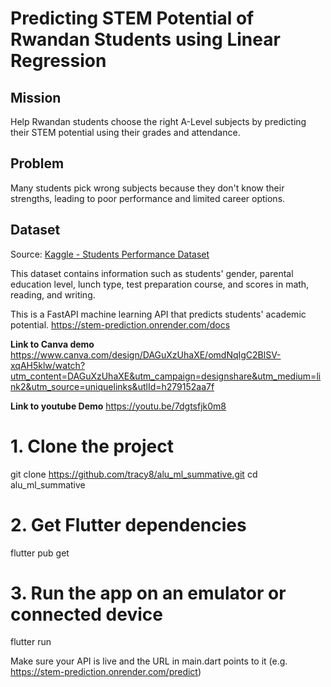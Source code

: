 # Predicting STEM Potential of Rwandan Students using Linear Regression

## Mission
Help Rwandan students choose the right A-Level subjects by predicting their STEM potential using their grades and attendance.

## Problem
Many students pick wrong subjects because they don't know their strengths, leading to poor performance and limited career options.

## Dataset
Source: [Kaggle - Students Performance Dataset](https://www.kaggle.com/datasets/rabieelkharoua/students-performance-dataset)

This dataset contains information such as students' gender, parental education level, lunch type, test preparation course, and scores in math, reading, and writing.


This is a FastAPI machine learning API that predicts students' academic potential. 
https://stem-prediction.onrender.com/docs


**Link to Canva demo**
https://www.canva.com/design/DAGuXzUhaXE/omdNqIgC2BlSV-xqAH5klw/watch?utm_content=DAGuXzUhaXE&utm_campaign=designshare&utm_medium=link2&utm_source=uniquelinks&utlId=h279152aa7f

**Link to youtube Demo**
https://youtu.be/7dgtsfjk0m8

# 1. Clone the project
git clone https://github.com/tracy8/alu_ml_summative.git
cd alu_ml_summative

# 2. Get Flutter dependencies
flutter pub get

# 3. Run the app on an emulator or connected device
flutter run

Make sure your API is live and the URL in main.dart points to it (e.g. https://stem-prediction.onrender.com/predict)
